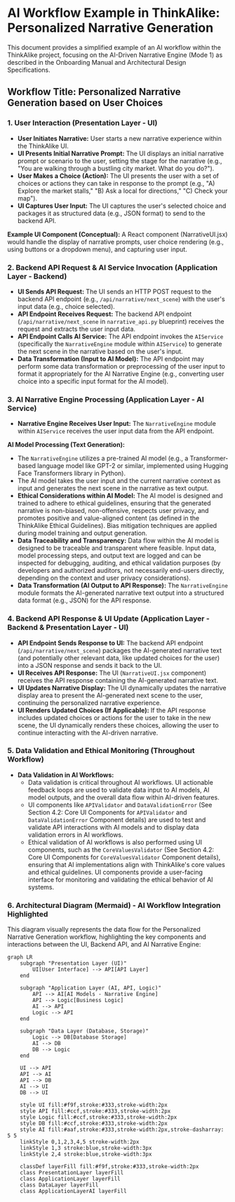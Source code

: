 # AI Workflow Example in ThinkAlike: Personalized Narrative Generation

This document provides a simplified example of an AI workflow within the ThinkAlike project, focusing on the AI-Driven Narrative Engine (Mode 1) as described in the Onboarding Manual and Architectural Design Specifications.

## Workflow Title: Personalized Narrative Generation based on User Choices

### 1. User Interaction (Presentation Layer - UI)

- **User Initiates Narrative:** User starts a new narrative experience within the ThinkAlike UI.
- **UI Presents Initial Narrative Prompt:** The UI displays an initial narrative prompt or scenario to the user, setting the stage for the narrative (e.g., "You are walking through a bustling city market. What do you do?").
- **User Makes a Choice (Action):** The UI presents the user with a set of choices or actions they can take in response to the prompt (e.g., "A) Explore the market stalls," "B) Ask a local for directions," "C) Check your map").
- **UI Captures User Input:** The UI captures the user's selected choice and packages it as structured data (e.g., JSON format) to send to the backend API.

**Example UI Component (Conceptual):** A React component (NarrativeUI.jsx) would handle the display of narrative prompts, user choice rendering (e.g., using buttons or a dropdown menu), and capturing user input.

### 2. Backend API Request & AI Service Invocation (Application Layer - Backend)

- **UI Sends API Request:** The UI sends an HTTP POST request to the backend API endpoint (e.g., `/api/narrative/next_scene`) with the user's input data (e.g., choice selected).
- **API Endpoint Receives Request:** The backend API endpoint (`/api/narrative/next_scene` in `narrative_api.py` blueprint) receives the request and extracts the user input data.
- **API Endpoint Calls AI Service:** The API endpoint invokes the `AIService` (specifically the `NarrativeEngine` module within `AIService`) to generate the next scene in the narrative based on the user's input.
- **Data Transformation (Input to AI Model):** The API endpoint may perform some data transformation or preprocessing of the user input to format it appropriately for the AI Narrative Engine (e.g., converting user choice into a specific input format for the AI model).

### 3. AI Narrative Engine Processing (Application Layer - AI Service)

- **Narrative Engine Receives User Input:** The `NarrativeEngine` module within `AIService` receives the user input data from the API endpoint.

**AI Model Processing (Text Generation):**

- The `NarrativeEngine` utilizes a pre-trained AI model (e.g., a Transformer-based language model like GPT-2 or similar, implemented using Hugging Face Transformers library in Python).
- The AI model takes the user input and the current narrative context as input and generates the next scene in the narrative as text output.
- **Ethical Considerations within AI Model:** The AI model is designed and trained to adhere to ethical guidelines, ensuring that the generated narrative is non-biased, non-offensive, respects user privacy, and promotes positive and value-aligned content (as defined in the ThinkAlike Ethical Guidelines). Bias mitigation techniques are applied during model training and output generation.
- **Data Traceability and Transparency:** Data flow within the AI model is designed to be traceable and transparent where feasible. Input data, model processing steps, and output text are logged and can be inspected for debugging, auditing, and ethical validation purposes (by developers and authorized auditors, not necessarily end-users directly, depending on the context and user privacy considerations).
- **Data Transformation (AI Output to API Response):** The `NarrativeEngine` module formats the AI-generated narrative text output into a structured data format (e.g., JSON) for the API response.

### 4. Backend API Response & UI Update (Application Layer - Backend & Presentation Layer - UI)

- **API Endpoint Sends Response to UI:** The backend API endpoint (`/api/narrative/next_scene`) packages the AI-generated narrative text (and potentially other relevant data, like updated choices for the user) into a JSON response and sends it back to the UI.
- **UI Receives API Response:** The UI (`NarrativeUI.jsx` component) receives the API response containing the AI-generated narrative text.
- **UI Updates Narrative Display:** The UI dynamically updates the narrative display area to present the AI-generated next scene to the user, continuing the personalized narrative experience.
- **UI Renders Updated Choices (If Applicable):** If the API response includes updated choices or actions for the user to take in the new scene, the UI dynamically renders these choices, allowing the user to continue interacting with the AI-driven narrative.

### 5. Data Validation and Ethical Monitoring (Throughout Workflow)

- **Data Validation in AI Workflows:**
  - Data validation is critical throughout AI workflows. UI actionable feedback loops are used to validate data input to AI models, AI model outputs, and the overall data flow within AI-driven features.
  - UI components like `APIValidator` and `DataValidationError` (See Section 4.2: Core UI Components for `APIValidator` and `DataValidationError` Component details) are used to test and validate API interactions with AI models and to display data validation errors in AI workflows.
  - Ethical validation of AI workflows is also performed using UI components, such as the `CoreValuesValidator` (See Section 4.2: Core UI Components for `CoreValuesValidator` Component details), ensuring that AI implementations align with ThinkAlike's core values and ethical guidelines. UI components provide a user-facing interface for monitoring and validating the ethical behavior of AI systems.

### 6. Architectural Diagram (Mermaid) - AI Workflow Integration Highlighted

This diagram visually represents the data flow for the Personalized Narrative Generation workflow, highlighting the key components and interactions between the UI, Backend API, and AI Narrative Engine:

````mermaid
graph LR
    subgraph "Presentation Layer (UI)"
        UI[User Interface] --> API[API Layer]
    end

    subgraph "Application Layer (AI, API, Logic)"
        API --> AI[AI Models - Narrative Engine]
        API --> Logic[Business Logic]
        AI --> API
        Logic --> API
    end

    subgraph "Data Layer (Database, Storage)"
        Logic --> DB[Database Storage]
        AI --> DB
        DB --> Logic
    end

    UI --> API
    API --> AI
    API --> DB
    AI --> UI
    DB --> UI

    style UI fill:#f9f,stroke:#333,stroke-width:2px
    style API fill:#ccf,stroke:#333,stroke-width:2px
    style Logic fill:#ccf,stroke:#333,stroke-width:2px
    style DB fill:#ccf,stroke:#333,stroke-width:2px
    style AI fill:#aaf,stroke:#333,stroke-width:2px,stroke-dasharray: 5 5
    linkStyle 0,1,2,3,4,5 stroke-width:2px
    linkStyle 1,3 stroke:blue,stroke-width:3px
    linkStyle 2,4 stroke:blue,stroke-width:3px

    classDef layerFill fill:#f9f,stroke:#333,stroke-width:2px
    class PresentationLayer layerFill
    class ApplicationLayer layerFill
    class DataLayer layerFill
    class ApplicationLayerAI layerFill
